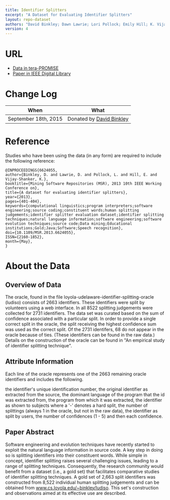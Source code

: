 ```yaml
---
title: Identifier Splitters
excerpt: "A Dataset for Evaluating Identifier Splitters"
layout: repo-dataset
authors: "David Binkley; Dawn Lawrie; Lori Pollock; Emily Hill; K. Vijay-Shanker"
version: 4
---
```


# URL

* [Data in tera-PROMISE](https://terapromise.csc.ncsu.edu:8443/!/#repo/view/head/msr/splitters)
* [Paper in IEEE Digital Library](ieeexplore.ieee.org/xpl/articleDetails.jsp?arnumber=6624055)

# Change Log

When | What
---- | ----
September 18th, 2015 | Donated by [David Binkley](mailto:binkley@cs.loyola.edu)

# Reference

Studies who have been using the data (in any form) are required to include the following reference:

```
@INPROCEEDINGS{6624055,
author={Binkley, D. and Lawrie, D. and Pollock, L. and Hill, E. and Vijay-Shanker, K.},
booktitle={Mining Software Repositories (MSR), 2013 10th IEEE Working Conference on},
title={A dataset for evaluating identifier splitters},
year={2013},
pages={401-404},
keywords={computational linguistics;program interpreters;software engineering;source coding;constituent words;human splitting judgements;identifier splitter evaluation dataset;identifier splitting techniques;natural language information;software engineering;software evolution techniques;source code;Data mining;Educational institutions;Gold;Java;Software;Speech recognition},
doi={10.1109/MSR.2013.6624055},
ISSN={2160-1852},
month={May},
}
```

# About the Data

## Overview of Data

The oracle, found in the file loyola-udelaware-identifier-splitting-oracle (ludiso) consists of 2663 identifiers. These identifiers were split by volunteers using a web interface. In all 8522 splitting judgements were collected for 2731 identifiers. The data set was curated based on the sum of confidence associated with a particular split. In order to provide a single correct split in the oracle, the split receiving the highest confidence sum was used as the correct split. Of the 2731 identifers, 68 do not appear in the oracle because of ties. (These identifiers can be found in the raw data.) Details on the construction of the oracle can be found in "An empirical study of identifier splitting technique".

## Attribute Information

Each line of the oracle represents one of the 2663 remaining oracle identifiers and includes the following.

the identifier's unique identification number,
the original identifier as extracted from the source,
the dominant language of the program that the id was extracted from,
the program from which it was extracted,
the identifier as shown to subjects where a '-' denotes a hard split,
the number of splittings (always 1 in the oracle, but not in the raw data),
the identifier as split by users,
the number of confidences (1 - 5) and then each confidence.

## Paper Abstract

Software engineering and evolution techniques have recently started to exploit the natural language information in source code. A key step in doing so is splitting identifiers into their constituent words. While simple in concept, identifier splitting raises several challenging issues, leading to a range of splitting techniques. Consequently, the research community would benefit from a dataset (i.e., a gold set) that facilitates comparative studies of identifier splitting techniques. A gold set of 2,663 split identifiers was constructed from 8,522 individual human splitting judgements and can be obtained from www.cs.loyola.edu/~binkley/ludiso. This set's construction and observations aimed at its effective use are described.
